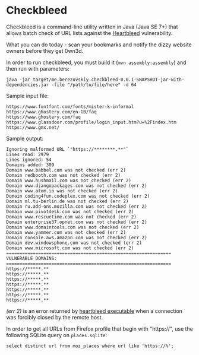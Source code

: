 Checkbleed
================

Checkbleed is a command-line utility written in Java (Java SE 7+) that allows batch check of URL lists against the [Heartbleed](http://heartbleed.com/) vulnerability.

What you can do today - scan your bookmarks and notify the dizzy website owners before they get 0wn3d.

In order to run checkbleed, you must build it (`mvn assembly:assembly`) and then run with parameters:

`java -jar target/me.berezovskiy.checkbleed-0.0.1-SNAPSHOT-jar-with-dependencies.jar -file "/path/to/file/here" -d 64`

Sample input file:

```
https://www.fontfont.com/fonts/mister-k-informal
https://www.ghostery.com/en-GB/faq
https://www.ghostery.com/faq
https://www.glassdoor.com/profile/login_input.htm?u=%2Findex.htm
https://www.gmx.net/
```

Sample output:

```
Ignoring malformed URL `"https://********.**"`
Lines read: 2979
Lines ignored: 54
Domains added: 309
Domain www.babbel.com was not checked (err 2)
Domain redbooth.com was not checked (err 2)
Domain www.hushmail.com was not checked (err 2)
Domain www.djangopackages.com was not checked (err 2)
Domain www.atom.io was not checked (err 2)
Domain coding4fun.codeplex.com was not checked (err 2)
Domain ml.tu-berlin.de was not checked (err 2)
Domain ru.add-ons.mozilla.com was not checked (err 2)
Domain www.pivotdesk.com was not checked (err 2)
Domain www.rescuetime.com was not checked (err 2)
Domain enterprise37.opnet.com was not checked (err 2)
Domain www.domaintools.com was not checked (err 2)
Domain www.yammer.com was not checked (err 2)
Domain console.aws.amazon.com was not checked (err 2)
Domain dev.windowsphone.com was not checked (err 2)
Domain www.microsoft.com was not checked (err 2)
==============================================================
VULNERABLE DOMAINS:
==============================================================
https://*****.**
https://*****.**
https://*****.**
https://*****.**
https://*****.**
https://*****.**
https://*****.**
```

*(err 2)* is an error returned by [heartbleed executable](https://github.com/FiloSottile/Heartbleed) when a connection was forcibly closed by the remote host.

In order to get all URLs from Firefox profile that begin with "https://", use the following SQLite query on `places.sqlite`:

`select distinct url from moz_places where url like 'https://%';`